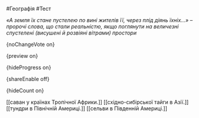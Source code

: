 #Географія #Тест

*«А земля їх стане пустелею по вині жителів її, через плід діянь  їхніх...» – пророчі слова, що стали реальністю, якщо поглянути на  величезні спустелені (висушені й розвіяні вітрами) простори*

{noChangeVote on}

{preview on}

{hideProgress on}

{shareEnable off}

{hideCount on}

[[саван у країнах Тропічної Африки.]]
[[східно-сибірської тайги в Азії.]]
[[тундри в Північній Америці.]]
[[сельви в Південній Америці.]]
